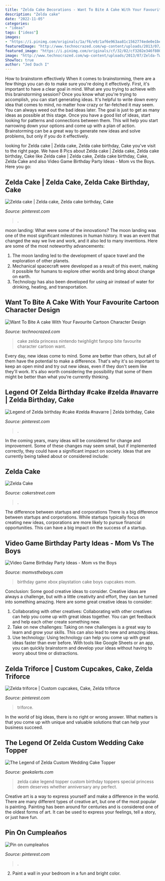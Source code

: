 ```yaml
---
title: "Zelda Cake Decorations - Want To Bite A Cake With Your Favourite Cartoon Character Design"
description: "Zelda cake"
date: "2022-11-05"
categories:
- "ideas"
tags: ["ideas"]
images:
- "https://i.pinimg.com/originals/1a/f6/e9/1af6e963aa81c1562774ede0e1be5784.jpg"
featuredImage: "http://www.technocrazed.com/wp-content/uploads/2013/07/Zelda-Twighlight-Princess-design-cake.jpg"
featured_image: "https://i.pinimg.com/originals/cf/32/02/cf3202e346f8004483c290e65d21040a.jpg"
image: "http://www.technocrazed.com/wp-content/uploads/2013/07/Zelda-Twighlight-Princess-design-cake.jpg"
ShowToc: true
author: "Jed Dach I"
---
```



How to brainstorm effectively
When it comes to brainstorming, there are a few things you can do to make sure you're doing it effectively. First, it's important to have a clear goal in mind. What are you trying to achieve with this brainstorming session? Once you know what you're trying to accomplish, you can start generating ideas. It's helpful to write down every idea that comes to mind, no matter how crazy or far-fetched it may seem. You can always weed out the bad ideas later. The goal is just to get as many ideas as possible at this stage. Once you have a good list of ideas, start looking for patterns and connections between them. This will help you start narrowing down your options and come up with a plan of action. Brainstorming can be a great way to generate new ideas and solve problems, but only if you do it effectively.

	

		
looking for Zelda cake | Zelda cake, Zelda cake birthday, Cake you've visit to the right page. We have 8 Pics about Zelda cake | Zelda cake, Zelda cake birthday, Cake like Zelda cake | Zelda cake, Zelda cake birthday, Cake, Zelda Cake and also Video Game Birthday Party Ideas - Mom vs the Boys. Here you go:
		
    
## Zelda Cake | Zelda Cake, Zelda Cake Birthday, Cake

<img loading=lazy src="https://i.pinimg.com/736x/6c/c6/e3/6cc6e37f69dc4fe5a6565548e84e3951.jpg" onerror="this.onerror=null;this.src='https://tse3.mm.bing.net/th?id=OIP._WHYVdgW-QKlqcnBEM-zawHaJ3&amp;pid=15.1';" alt="Zelda cake | Zelda cake, Zelda cake birthday, Cake">

_Source: pinterest.com_

>. 

	

moon landing: What were some of the innovations?
The moon landing was one of the most significant milestones in human history. It was an event that changed the way we live and work, and it also led to many inventions. Here are some of the most noteworthy advancements: 
1) The moon landing led to the development of space travel and the exploration of other planets. 
2) Mechanical spacecraft were developed as a result of this event, making it possible for humans to explore other worlds and bring about change on earth. 
3) Technology has also been developed for using air instead of water for drinking, heating, and transportation.

    
## Want To Bite A Cake With Your Favourite Cartoon Character Design

<img loading=lazy src="http://www.technocrazed.com/wp-content/uploads/2013/07/Zelda-Twighlight-Princess-design-cake.jpg" onerror="this.onerror=null;this.src='https://tse3.mm.bing.net/th?id=OIP.evj4yArH4MS7SKtStVhtfAHaKW&amp;pid=15.1';" alt="Want To Bite A cake With Your Favourite Cartoon Character Design">

_Source: technocrazed.com_

>cake zelda princess nintendo twighlight fanpop bite favourite character cartoon want. 

	

Every day, new ideas come to mind. Some are better than others, but all of them have the potential to make a difference. That's why it's so important to keep an open mind and try out new ideas, even if they don't seem like they'll work. It's also worth considering the possibility that some of them might be better than what you're currently thinking.

    
## Legend Of Zelda Birthday #cake #zelda #navarre | Zelda Birthday, Cake

<img loading=lazy src="https://i.pinimg.com/736x/30/33/79/3033791d09a697502c0aa23b458b38b5.jpg" onerror="this.onerror=null;this.src='https://tse3.mm.bing.net/th?id=OIP.gYgYqxQPEYeYcn27LlgqgwHaHa&amp;pid=15.1';" alt="Legend of Zelda birthday #cake #zelda #navarre | Zelda birthday, Cake">

_Source: pinterest.com_

>. 

	

In the coming years, many ideas will be considered for change and improvement. Some of these changes may seem small, but if implemented correctly, they could have a significant impact on society. Ideas that are currently being talked about or considered include: 

    
## Zelda Cake

<img loading=lazy src="https://www.cakerstreet.com/upload/Product_images/zelda-cake-18683-9c59e6b0a.JPG" onerror="this.onerror=null;this.src='https://tse1.mm.bing.net/th?id=OIP.JamGWrUjOCJb4o2KHpZiEAHaIv&amp;pid=15.1';" alt="Zelda Cake">

_Source: cakerstreet.com_

>. 

	

The difference between startups and corporations
There is a big difference between startups and corporations. While startups typically focus on creating new ideas, corporations are more likely to pursue financial opportunities. This can have a big impact on the success of a startup.

    
## Video Game Birthday Party Ideas - Mom Vs The Boys

<img loading=lazy src="https://i.pinimg.com/originals/cf/32/02/cf3202e346f8004483c290e65d21040a.jpg" onerror="this.onerror=null;this.src='https://tse2.mm.bing.net/th?id=OIP.cGIrxXL5-bxnNvAVWNebFAHaEK&amp;pid=15.1';" alt="Video Game Birthday Party Ideas - Mom vs the Boys">

_Source: momvstheboys.com_

>birthday game xbox playstation cake boys cupcakes mom. 

	

Conclusion: Some good creative ideas to consider.
Creative ideas are always a challenge, but with a little creativity and effort, they can be turned into something amazing. Here are some great creative ideas to consider: 
1. Collaborating with other creatives: Collaborating with other creatives can help you come up with great ideas together. You can get feedback and help each other create something new. 
2. Take on new challenges: Taking on new challenges is a great way to learn and grow your skills. This can also lead to new and amazing ideas. 
3. Use technology: Using technology can help you come up with great ideas faster than ever before. With tools like Google Sheets or an app, you can quickly brainstorm and develop your ideas without having to worry about time or distractions.

    
## Zelda Triforce | Custom Cupcakes, Cake, Zelda Triforce

<img loading=lazy src="https://i.pinimg.com/originals/1a/f6/e9/1af6e963aa81c1562774ede0e1be5784.jpg" onerror="this.onerror=null;this.src='https://tse1.mm.bing.net/th?id=OIP.4RRFhKNKUxPWIGyjt9zBZwHaGX&amp;pid=15.1';" alt="Zelda triforce | Custom cupcakes, Cake, Zelda triforce">

_Source: pinterest.com_

>triforce. 

	

In the world of big ideas, there is no right or wrong answer. What matters is that you come up with unique and valuable solutions that can help your business succeed.

    
## The Legend Of Zelda Custom Wedding Cake Topper

<img loading=lazy src="https://www.geekalerts.com/u/The-Legend-of-Zelda-Custom-Wedding-Cake-Topper.jpg" onerror="this.onerror=null;this.src='https://tse1.mm.bing.net/th?id=OIP.ykydXSU1FUB6Wss-rAkdAwHaHa&amp;pid=15.1';" alt="The Legend of Zelda Custom Wedding Cake Topper">

_Source: geekalerts.com_

>zelda cake legend topper custom birthday toppers special princess deem deserves whether anniversary any perfect. 

	

Creative art is a way to express yourself and make a difference in the world. There are many different types of creative art, but one of the most popular is painting. Painting has been around for centuries and is considered one of the oldest forms of art. It can be used to express your feelings, tell a story, or just have fun.

    
## Pin On Cumpleaños

<img loading=lazy src="https://i.pinimg.com/originals/b4/e5/00/b4e500551932e70050a2079010330f5c.jpg" onerror="this.onerror=null;this.src='https://tse4.mm.bing.net/th?id=OIP.quq6Hqe_4F0oWB_rFPhQpAHaFj&amp;pid=15.1';" alt="Pin on cumpleaños">

_Source: pinterest.com_

>. 

	

2. Paint a wall in your bedroom in a fun and bright color.

